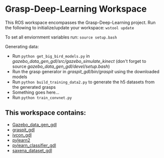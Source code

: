 # Grasp-Deep-Learning Workspace

This ROS workspace encompasses the Grasp-Deep-Learning project. 
Run the following to initialize/update your workspace:
```wstool update```

To set all enviornment variables run:
```source setup.bash```

Generating data:
* Run ```python get_big_bird_models.py``` in *gazebo_data_gen_gdl/src/gazebo_simulate_kinect* (don't forget to source *gazebo_data_gen_gdl/devel/setup.bash*)
* Run the grasp generator in *graspit_gdl/bin/graspit* using the downloaded models
* Run ```python build_training_data2.py``` to generate the h5 datasets from the generated grasps
* Something goes here...
* Run ```python train_convnet.py```


## This workspace contains:
* [Gazebo_data_gen_gdl](https://github.com/CURG/gazebo_data_gen_gdl)
* [graspit_gdl](https://github.com/CURG/graspit_gdl)
* [ivcon_gdl](https://github.com/CURG/ivcon_gdl)
* [pylearn2](https://github.com/CURG/pylearn2)
* [pylearn_classifier_gdl](https://github.com/CURG/pylearn_classifier_gdl)
* [saxena_dataset_gdl](https://github.com/CURG/saxena_dataset_gdl)
